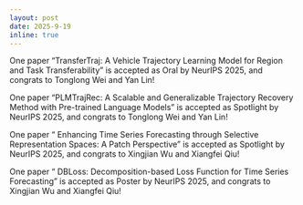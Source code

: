 ```yaml
---
layout: post
date: 2025-9-19
inline: true
---
```


One paper “TransferTraj: A Vehicle Trajectory Learning Model for Region and Task Transferability” is accepted as Oral by NeurIPS 2025, and congrats to Tonglong Wei and Yan Lin! 

One paper “PLMTrajRec: A Scalable and Generalizable Trajectory Recovery Method with Pre-trained Language Models” is accepted as Spotlight by NeurIPS 2025, and congrats to Tonglong Wei and Yan Lin! 

One paper “	
Enhancing Time Series Forecasting through Selective Representation Spaces: A Patch Perspective” is accepted as Spotlight by NeurIPS 2025, and congrats to Xingjian Wu and Xiangfei Qiu! 

One paper “	
DBLoss: Decomposition-based Loss Function for Time Series Forecasting” is accepted as Poster by NeurIPS 2025, and congrats to Xingjian Wu and Xiangfei Qiu! 